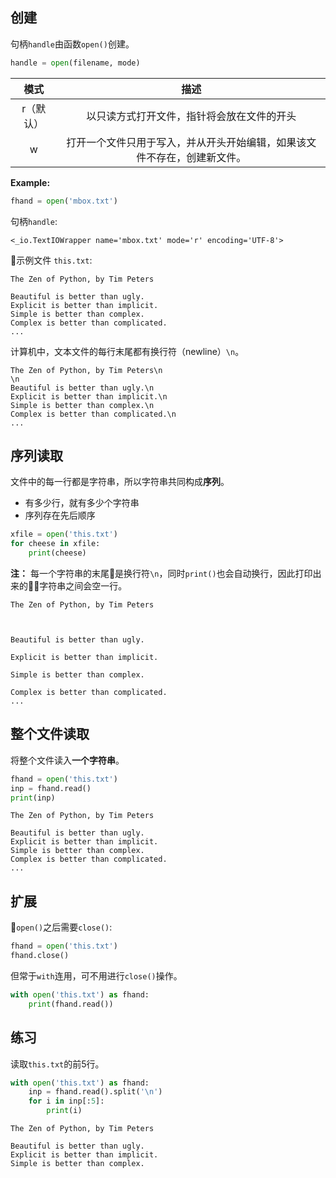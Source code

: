 ## 创建
句柄`handle`由函数`open()`创建。
```Python
handle = open(filename, mode)
```

|   模式    |                                   描述                                   |
|:---------:|:------------------------------------------------------------------------:|
| r（默认） |                以只读方式打开文件，指针将会放在文件的开头             |
|     w     | 打开一个文件只用于写入，并从开头开始编辑，如果该文件不存在，创建新文件。 |
**Example:**
```python
fhand = open('mbox.txt')
```
句柄`handle`:
```
<_io.TextIOWrapper name='mbox.txt' mode='r' encoding='UTF-8'>
```

示例文件 `this.txt`:
```
The Zen of Python, by Tim Peters

Beautiful is better than ugly.
Explicit is better than implicit.
Simple is better than complex.
Complex is better than complicated.
...
```
计算机中，文本文件的每行末尾都有换行符（newline）`\n`。
```
The Zen of Python, by Tim Peters\n
\n
Beautiful is better than ugly.\n
Explicit is better than implicit.\n
Simple is better than complex.\n
Complex is better than complicated.\n
...
```

## 序列读取
文件中的每一行都是字符串，所以字符串共同构成**序列**。
* 有多少行，就有多少个字符串
* 序列存在先后顺序

```Python
xfile = open('this.txt')
for cheese in xfile:
    print(cheese)
```

**注：** 每一个字符串的末尾是换行符`\n`，同时`print()`也会自动换行，因此打印出来的字符串之间会空一行。
```
The Zen of Python, by Tim Peters



Beautiful is better than ugly.

Explicit is better than implicit.

Simple is better than complex.

Complex is better than complicated.
...
```

## 整个文件读取
将整个文件读入**一个字符串**。
```Python
fhand = open('this.txt')
inp = fhand.read()
print(inp)
```

```
The Zen of Python, by Tim Peters

Beautiful is better than ugly.
Explicit is better than implicit.
Simple is better than complex.
Complex is better than complicated.
...
```

## 扩展
`open()`之后需要`close()`:
```Python
fhand = open('this.txt')
fhand.close()
```
但常于`with`连用，可不用进行`close()`操作。
```Python
with open('this.txt') as fhand:
    print(fhand.read())
```

## 练习
读取`this.txt`的前5行。
```Python
with open('this.txt') as fhand:
    inp = fhand.read().split('\n')
    for i in inp[:5]:
        print(i)
```

```
The Zen of Python, by Tim Peters

Beautiful is better than ugly.
Explicit is better than implicit.
Simple is better than complex.
```
